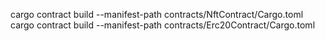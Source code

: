 cargo contract build --manifest-path contracts/NftContract/Cargo.toml
cargo contract build --manifest-path contracts/Erc20Contract/Cargo.toml
